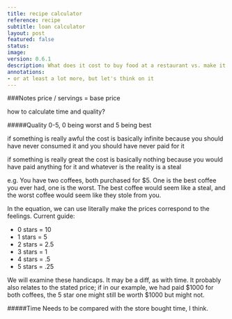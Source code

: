 ```yaml
---
title: recipe calculator
reference: recipe
subtitle: loan calculator
layout: post
featured: false
status:
image: 
version: 0.6.1
description: What does it cost to buy food at a restaurant vs. make it at home?
annotations:
- or at least a lot more, but let's think on it
---
```


###Notes
price / servings = 
base price

how to calculate time and quality?

#####Quality
0-5, 0 being worst and 5 being best

if something is really awful
the cost is basically infinite because
you should have never consumed it and
you should have never paid for it

if something is really great
the cost is basically nothing because
you would have paid anything<sup></sup> for it and 
whatever is the reality is a steal

e.g. You have two coffees, both purchased for $5. One is the best coffee you ever had, one is the worst. The best coffee would seem like a steal, and the worst coffee would seem like they stole from you.

In the equation, we can use literally make the prices correspond to the feelings. Current guide:

* 0 stars = 10
* 1 stars = 5
* 2 stars = 2.5
* 3 stars = 1
* 4 stars = .5
* 5 stars = .25

We will examine these handicaps. It may be a diff, as with time. It probably also relates to the stated price; if in our example, we had paid $1000 for both coffees, the 5 star one might still be worth $1000 but might not.

#####Time
Needs to be compared with
the store bought time, I think.